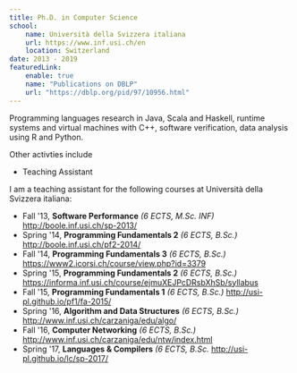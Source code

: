 ```yaml
---
title: Ph.D. in Computer Science
school:
    name: Università della Svizzera italiana
    url: https://www.inf.usi.ch/en
    location: Switzerland
date: 2013 - 2019
featuredLink:
    enable: true
    name: "Publications on DBLP"
    url: "https://dblp.org/pid/97/10956.html"
---
```


Programming languages research in Java, Scala and Haskell, runtime systems and
virtual machines with C++, software verification, data analysis using R and Python.

Other activties include

- Teaching Assistant

I am a teaching assistant for the following courses at Università della Svizzera italiana:

- Fall '13, **Software Performance** *(6 ECTS, M.Sc. INF)*
<http://boole.inf.usi.ch/sp-2013/>
- Spring '14, **Programming Fundamentals 2** *(6 ECTS, B.Sc.)*
<http://boole.inf.usi.ch/pf2-2014/>
- Fall '14, **Programming Fundamentals 3** *(6 ECTS, B.Sc.)*
<https://www2.icorsi.ch/course/view.php?id=3379>
- Spring '15, **Programming Fundamentals 2** *(6 ECTS, B.Sc.)*
<https://informa.inf.usi.ch/course/ejmuXEJPcDRsbXhSb/syllabus>
- Fall '15, **Programming Fundamentals 1** *(6 ECTS, B.Sc.)*
<http://usi-pl.github.io/pf1/fa-2015/>
- Spring '16, **Algorithm and Data Structures** *(6 ECTS, B.Sc.)*
<http://www.inf.usi.ch/carzaniga/edu/algo/>
- Fall '16, **Computer Networking** *(6 ECTS, B.Sc.)*
<http://www.inf.usi.ch/carzaniga/edu/ntw/index.html>
- Spring '17, **Languages \& Compilers** *(6 ECTS, B.Sc.*
<http://usi-pl.github.io/lc/sp-2017/>
